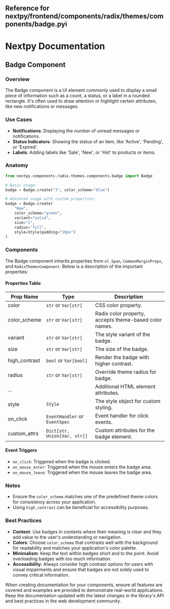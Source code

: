 ##  Reference for nextpy/frontend/components/radix/themes/components/badge.pyi

# Nextpy Documentation

## Badge Component

### Overview

The Badge component is a UI element commonly used to display a small piece of information such as a count, a status, or a label in a rounded rectangle. It's often used to draw attention or highlight certain attributes, like new notifications or messages.

### Use Cases

- **Notifications**: Displaying the number of unread messages or notifications.
- **Status Indicators**: Showing the status of an item, like 'Active', 'Pending', or 'Expired'.
- **Labels**: Adding labels like 'Sale', 'New', or 'Hot' to products or items.

### Anatomy

```python
from nextpy.components.radix.themes.components.badge import Badge

# Basic usage:
badge = Badge.create("3", color_scheme="blue")

# Advanced usage with custom properties:
badge = Badge.create(
    "New",
    color_scheme="green",
    variant="solid",
    size="1",
    radius="full",
    style=Style(padding="10px")
)
```

### Components

The Badge component inherits properties from `el.Span`, `CommonMarginProps`, and `RadixThemesComponent`. Below is a description of the important properties:

#### Properties Table

| Prop Name       | Type                         | Description                                           |
|-----------------|------------------------------|-------------------------------------------------------|
| color           | `str` or `Var[str]`          | CSS color property.                                   |
| color_scheme    | `str` or `Var[str]`          | Radix color property, accepts theme-based color names.|
| variant         | `str` or `Var[str]`          | The style variant of the badge.                       |
| size            | `str` or `Var[str]`          | The size of the badge.                                |
| high_contrast   | `bool` or `Var[bool]`        | Render the badge with higher contrast.                |
| radius          | `str` or `Var[str]`          | Override theme radius for badge.                      |
| ...             |                              | Additional HTML element attributes.                   |
| style           | `Style`                      | The style object for custom styling.                  |
| on_click        | `EventHandler` or `EventSpec`| Event handler for click events.                       |
| custom_attrs    | `Dict[str, Union[Var, str]]` | Custom attributes for the badge element.              |

#### Event Triggers

- `on_click`: Triggered when the badge is clicked.
- `on_mouse_enter`: Triggered when the mouse enters the badge area.
- `on_mouse_leave`: Triggered when the mouse leaves the badge area.

### Notes

- Ensure the `color_scheme` matches one of the predefined theme colors for consistency across your application.
- Using `high_contrast` can be beneficial for accessibility purposes.

### Best Practices

- **Context**: Use badges in contexts where their meaning is clear and they add value to the user's understanding or navigation.
- **Colors**: Choose `color_scheme` that contrasts well with the background for readability and matches your application's color palette.
- **Minimalism**: Keep the text within badges short and to the point. Avoid overloading badges with too much information.
- **Accessibility**: Always consider high contrast options for users with visual impairments and ensure that badges are not solely used to convey critical information.

When creating documentation for your components, ensure all features are covered and examples are provided to demonstrate real-world applications. Keep the documentation updated with the latest changes in the library's API and best practices in the web development community.